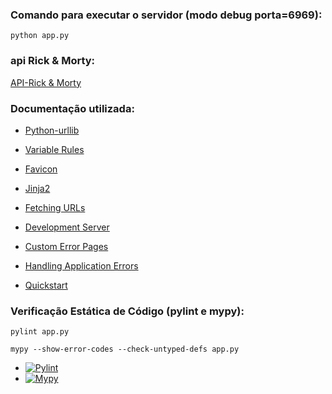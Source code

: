 ### Comando para executar o servidor (modo debug porta=6969):
```
python app.py
```
### api Rick & Morty:
[API-Rick & Morty](https://rickandmortyapi.com/api)

### Documentação utilizada:

+ [Python-urllib]( https://docs.python.org/3/howto/urllib2.html)

+ [Variable Rules]( https://flask.palletsprojects.com/en/1.1.x/quickstart/#variable-rules)

+ [Favicon](https://flask.palletsprojects.com/en/2.3.x/patterns/favicon/)

+ [Jinja2](https://jinja.palletsprojects.com/en/3.1.x/)

+ [Fetching URLs](https://docs.python.org/3/howto/urllib2.html)

+ [Development Server](https://flask-fr.readthedocs.io/server/)

+ [Custom Error Pages](https://flask.palletsprojects.com/en/1.1.x/patterns/errorpages/)

+ [Handling Application Errors](https://flask.palletsprojects.com/en/2.3.x/errorhandling/)

+ [Quickstart](https://flask.palletsprojects.com/en/1.1.x/quickstart/)


### Verificação Estática de Código (pylint e mypy):
```
pylint app.py

mypy --show-error-codes --check-untyped-defs app.py

```

+ [![Pylint](https://img.shields.io/badge/Pylint-yellowgreen)](https://pypi.org/project/pylint/)
+ [![Mypy](https://img.shields.io/badge/Mypy-darkblue)](https://mypy.readthedocs.io/en/stable/)

